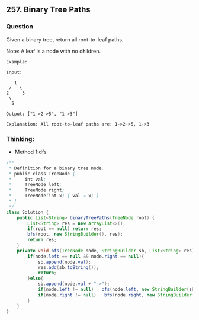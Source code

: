 ## 257. Binary Tree Paths

### Question
Given a binary tree, return all root-to-leaf paths.

Note: A leaf is a node with no children.

```
Example:

Input:

   1
 /   \
2     3
 \
  5

Output: ["1->2->5", "1->3"]

Explanation: All root-to-leaf paths are: 1->2->5, 1->3
```

### Thinking:
* Method 1:dfs

```Java
/**
 * Definition for a binary tree node.
 * public class TreeNode {
 *     int val;
 *     TreeNode left;
 *     TreeNode right;
 *     TreeNode(int x) { val = x; }
 * }
 */
class Solution {
    public List<String> binaryTreePaths(TreeNode root) {
        List<String> res = new ArrayList<>();
        if(root == null) return res;
        bfs(root, new StringBuilder(), res);
        return res;
    }
    private void bfs(TreeNode node, StringBuilder sb, List<String> res){
        if(node.left == null && node.right == null){
            sb.append(node.val);
            res.add(sb.toString());
            return;
        }else{
            sb.append(node.val + "->");
            if(node.left != null)   bfs(node.left, new StringBuilder(sb.toString()), res);
            if(node.right != null)   bfs(node.right, new StringBuilder(sb.toString()), res);
        }
    }
}
```